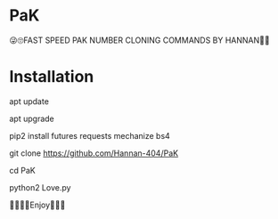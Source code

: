 # PaK
😜🙄FAST SPEED PAK NUMBER CLONING COMMANDS BY HANNAN💖🙂

# Installation
apt update

apt upgrade

pip2 install futures requests mechanize bs4

git clone https://github.com/Hannan-404/PaK

cd PaK

python2 Love.py

💖💖💖🙂Enjoy💖💖💖
